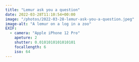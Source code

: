 ```yaml
---
title: "Lemur ask you a question"
date: 2022-03-28T11:10:54+00:00
image: "/photos/2022-03-28-lemur-ask-you-a-question.jpeg"
image-alt: "A lemur on a log in a zoo"
EXIF:
  - camera: "Apple iPhone 12 Pro"
    apeture: 2
    shutter: 0.0101010101010101
    focallength: 6
    iso: 64
---
```


